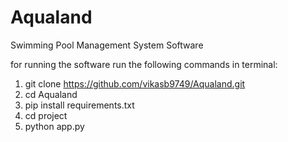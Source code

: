 # Aqualand
Swimming Pool Management System Software

for running the software run the following commands in terminal:
1. git clone https://github.com/vikasb9749/Aqualand.git
2. cd Aqualand
3. pip install requirements.txt
4. cd project
5. python app.py
